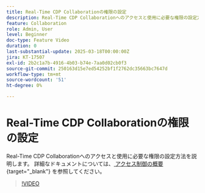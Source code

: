 ```yaml
---
title: Real-Time CDP Collaborationの権限の設定
description: Real-Time CDP Collaborationへのアクセスと使用に必要な権限の設定方法を説明します
feature: Collaboration
role: Admin, User
level: Beginner
doc-type: Feature Video
duration: 0
last-substantial-update: 2025-03-18T00:00:00Z
jira: KT-17507
exl-id: 2b2c1a7b-4916-4b03-b74e-7aa0d02cb0f3
source-git-commit: 250163d15e7ed54252bf1f2762dc35663bc7647d
workflow-type: tm+mt
source-wordcount: '51'
ht-degree: 0%

---
```


# Real-Time CDP Collaborationの権限の設定

Real-Time CDP Collaborationへのアクセスと使用に必要な権限の設定方法を説明します。 詳細なドキュメントについては、[ アクセス制御の概要 ](https://experienceleague.adobe.com/ja/docs/real-time-cdp-collaboration/using/permissions/overview){target="_blank"} を参照してください。

>[!VIDEO](https://video.tv.adobe.com/v/3452216/?learn=on&enablevpops)

